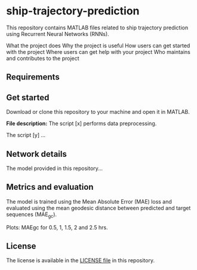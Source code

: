 # ship-trajectory-prediction
This repository contains MATLAB files related to ship trajectory prediction using Recurrent Neural Networks (RNNs).

What the project does
Why the project is useful
How users can get started with the project
Where users can get help with your project
Who maintains and contributes to the project

## Requirements

## Get started
Download or clone this repository to your machine and open it in MATLAB.

**File description:**
The script [x] performs data preprocessing.

The script [y] ...

## Network details
The model provided in this repository...

## Metrics and evaluation
The model is trained using the Mean Absolute Error (MAE) loss and evaluated using the mean geodesic distance between predicted and target sequences (MAE<sub>gc</sub>).

Plots: MAEgc for 0.5, 1, 1.5, 2 and 2.5 hrs.

## License
The license is available in the [LICENSE file](LICENSE) in this repository.
